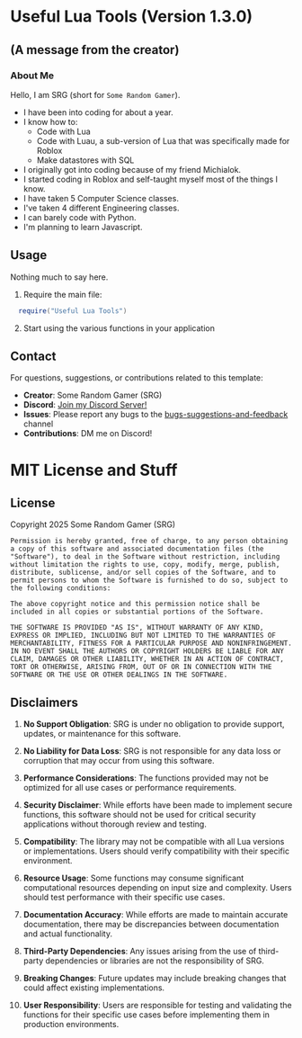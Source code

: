# Useful Lua Tools (Version 1.3.0)
## (A message from the creator)
### About Me
Hello, I am SRG (short for `Some Random Gamer`).
- I have been into coding for about a year.
- I know how to:
  - Code with Lua
  - Code with Luau, a sub-version of Lua that was specifically made for Roblox
  - Make datastores with SQL
- I originally got into coding because of my friend Michialok.
- I started coding in Roblox and self-taught myself most of the things I know.
- I have taken 5 Computer Science classes.
- I've taken 4 different Engineering classes.
- I can barely code with Python.
- I'm planning to learn Javascript.

## Usage
Nothing much to say here.

1. Require the main file:
```lua
  require("Useful Lua Tools")
```
2. Start using the various functions in your application

## Contact
For questions, suggestions, or contributions related to this template:

- **Creator**: Some Random Gamer (SRG)
- **Discord**: [Join my Discord Server!](https://discord.gg/w9aE98gKDs)
- **Issues**: Please report any bugs to the [bugs-suggestions-and-feedback](https://discord.com/channels/1296889247176982528/1298419569135980564) channel
- **Contributions**: DM me on Discord!

# MIT License and Stuff

## License
Copyright 2025 Some Random Gamer (SRG)
```
Permission is hereby granted, free of charge, to any person obtaining a copy of this software and associated documentation files (the "Software"), to deal in the Software without restriction, including without limitation the rights to use, copy, modify, merge, publish, distribute, sublicense, and/or sell copies of the Software, and to permit persons to whom the Software is furnished to do so, subject to the following conditions:

The above copyright notice and this permission notice shall be included in all copies or substantial portions of the Software.

THE SOFTWARE IS PROVIDED "AS IS", WITHOUT WARRANTY OF ANY KIND, EXPRESS OR IMPLIED, INCLUDING BUT NOT LIMITED TO THE WARRANTIES OF MERCHANTABILITY, FITNESS FOR A PARTICULAR PURPOSE AND NONINFRINGEMENT. IN NO EVENT SHALL THE AUTHORS OR COPYRIGHT HOLDERS BE LIABLE FOR ANY CLAIM, DAMAGES OR OTHER LIABILITY, WHETHER IN AN ACTION OF CONTRACT, TORT OR OTHERWISE, ARISING FROM, OUT OF OR IN CONNECTION WITH THE SOFTWARE OR THE USE OR OTHER DEALINGS IN THE SOFTWARE.
```
## Disclaimers
1. **No Support Obligation**: SRG is under no obligation to provide support, updates, or maintenance for this software.

2. **No Liability for Data Loss**: SRG is not responsible for any data loss or corruption that may occur from using this software.

3. **Performance Considerations**: The functions provided may not be optimized for all use cases or performance requirements.

4. **Security Disclaimer**: While efforts have been made to implement secure functions, this software should not be used for critical security applications without thorough review and testing.

5. **Compatibility**: The library may not be compatible with all Lua versions or implementations. Users should verify compatibility with their specific environment.

6. **Resource Usage**: Some functions may consume significant computational resources depending on input size and complexity. Users should test performance with their specific use cases.

7. **Documentation Accuracy**: While efforts are made to maintain accurate documentation, there may be discrepancies between documentation and actual functionality.

8. **Third-Party Dependencies**: Any issues arising from the use of third-party dependencies or libraries are not the responsibility of SRG.

9. **Breaking Changes**: Future updates may include breaking changes that could affect existing implementations.

10. **User Responsibility**: Users are responsible for testing and validating the functions for their specific use cases before implementing them in production environments.
